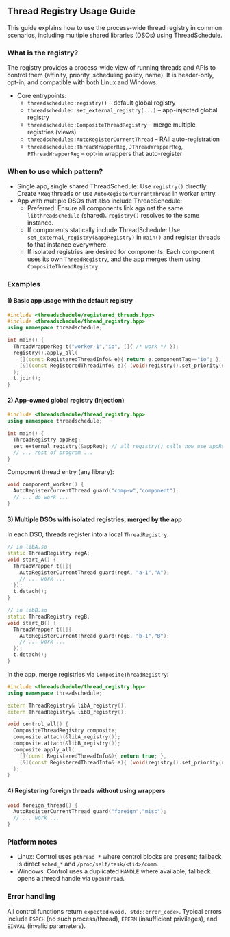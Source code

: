 ## Thread Registry Usage Guide

This guide explains how to use the process-wide thread registry in common scenarios, including multiple shared libraries (DSOs) using ThreadSchedule.

### What is the registry?

The registry provides a process-wide view of running threads and APIs to control them (affinity, priority, scheduling policy, name). It is header-only, opt-in, and compatible with both Linux and Windows.

- Core entrypoints:
  - `threadschedule::registry()` – default global registry
  - `threadschedule::set_external_registry(...)` – app-injected global registry
  - `threadschedule::CompositeThreadRegistry` – merge multiple registries (views)
  - `threadschedule::AutoRegisterCurrentThread` – RAII auto-registration
  - `threadschedule::ThreadWrapperReg`, `JThreadWrapperReg`, `PThreadWrapperReg` – opt-in wrappers that auto-register

### When to use which pattern?

- Single app, single shared ThreadSchedule: Use `registry()` directly. Create `*Reg` threads or use `AutoRegisterCurrentThread` in worker entry.
- App with multiple DSOs that also include ThreadSchedule:
  - Preferred: Ensure all components link against the same `libthreadschedule` (shared). `registry()` resolves to the same instance.
  - If components statically include ThreadSchedule: Use `set_external_registry(&appRegistry)` in `main()` and register threads to that instance everywhere.
  - If isolated registries are desired for components: Each component uses its own `ThreadRegistry`, and the app merges them using `CompositeThreadRegistry`.

### Examples

#### 1) Basic app usage with the default registry

```cpp
#include <threadschedule/registered_threads.hpp>
#include <threadschedule/thread_registry.hpp>
using namespace threadschedule;

int main() {
  ThreadWrapperReg t("worker-1","io", []{ /* work */ });
  registry().apply_all(
    [](const RegisteredThreadInfo& e){ return e.componentTag=="io"; },
    [&](const RegisteredThreadInfo& e){ (void)registry().set_priority(e.tid, ThreadPriority{0}); }
  );
  t.join();
}
```

#### 2) App-owned global registry (injection)

```cpp
#include <threadschedule/thread_registry.hpp>
using namespace threadschedule;

int main() {
  ThreadRegistry appReg;
  set_external_registry(&appReg); // all registry() calls now use appReg
  // ... rest of program ...
}
```

Component thread entry (any library):

```cpp
void component_worker() {
  AutoRegisterCurrentThread guard("comp-w","component");
  // ... do work ...
}
```

#### 3) Multiple DSOs with isolated registries, merged by the app

In each DSO, threads register into a local `ThreadRegistry`:

```cpp
// in libA.so
static ThreadRegistry regA;
void start_A() {
  ThreadWrapper t([]{
    AutoRegisterCurrentThread guard(regA, "a-1","A");
    // ... work ...
  });
  t.detach();
}

// in libB.so
static ThreadRegistry regB;
void start_B() {
  ThreadWrapper t([]{
    AutoRegisterCurrentThread guard(regB, "b-1","B");
    // ... work ...
  });
  t.detach();
}
```

In the app, merge registries via `CompositeThreadRegistry`:

```cpp
#include <threadschedule/thread_registry.hpp>
using namespace threadschedule;

extern ThreadRegistry& libA_registry();
extern ThreadRegistry& libB_registry();

void control_all() {
  CompositeThreadRegistry composite;
  composite.attach(&libA_registry());
  composite.attach(&libB_registry());
  composite.apply_all(
    [](const RegisteredThreadInfo&){ return true; },
    [&](const RegisteredThreadInfo& e){ (void)registry().set_priority(e.tid, ThreadPriority{0}); }
  );
}
```

#### 4) Registering foreign threads without using wrappers

```cpp
void foreign_thread() {
  AutoRegisterCurrentThread guard("foreign","misc");
  // ... work ...
}
```

### Platform notes

- Linux: Control uses `pthread_*` where control blocks are present; fallback is direct `sched_*` and `/proc/self/task/<tid>/comm`.
- Windows: Control uses a duplicated `HANDLE` where available; fallback opens a thread handle via `OpenThread`.

### Error handling

All control functions return `expected<void, std::error_code>`. Typical errors include `ESRCH` (no such process/thread), `EPERM` (insufficient privileges), and `EINVAL` (invalid parameters).


